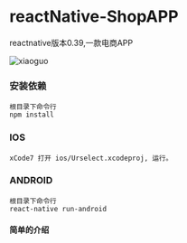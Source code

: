 # reactNative-ShopAPP

reactnative版本0.39,一款电商APP

![xiaoguo](https://github.com/bill-mark/reactNative-ShopAPP/blob/master/%E6%95%88%E6%9E%9C%E5%9B%BE/10.gif?raw=true)

### 安装依赖
```
根目录下命令行
npm install
```

### IOS
```
xCode7 打开 ios/Urselect.xcodeproj, 运行。
```

### ANDROID
```
根目录下命令行
react-native run-android
```
#### 简单的介绍
```首页和分类两个模块是使用webview加载外部网页，我的和更多是RN代码，有问题欢迎提issue一定回复
```
